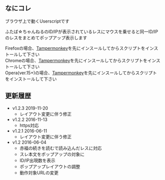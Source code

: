 ## なにコレ
ブラウザ上で動くUserscriptです  

ふたば☆ちゃんねるのID/IPが表示されているレスにマウスを乗せると同一ID/IPのレスをまとめてポップアップ表示します

Firefoxの場合、[Tampermonkey](https://addons.mozilla.org/ja/firefox/addon/tampermonkey/)を先にインスールしてからスクリプトをインストールして下さい  
Chromeの場合、[Tampermonkey](https://chrome.google.com/webstore/detail/tampermonkey/dhdgffkkebhmkfjojejmpbldmpobfkfo)を先にインスールしてからスクリプトをインストールして下さい  
Opera(ver.15+)の場合、[Tampermonkey](https://addons.opera.com/extensions/details/tampermonkey-beta/)を先にインスールしてからスクリプトをインストールして下さい  

## 更新履歴
* v1.2.3 2019-11-20
	- レイアウト変更に伴う修正
* v1.2.2 2016-11-13
	- https対応
* v1.2.1 2016-06-11
	- レイアウト変更に伴う修正
* v1.2 2016-06-04
	- 赤福の続きを読むで読み込んだレスに対応
	- スレ本文をポップアップの対象に
	- ID/IP出現数を表示
	- ポップアップレイアウトの調整
	- 動作対象URLの変更
	
